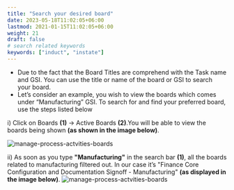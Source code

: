 ```yaml
---
title: "Search your desired board"
date: 2023-05-18T11:02:05+06:00
lastmod: 2021-01-15T11:02:05+06:00
weight: 21
draft: false
# search related keywords
keywords: ["induct", "instate"]
---
```

 <ul>
 <li>Due to the fact that the Board Titles are comprehend with the Task name and GSI. You can use the title or name of the board or GSI to search your board.</li>   
 <li>Let’s consider an example, you wish to view the boards which comes under “Manufacturing” GSI. To search for and find your preferred board, use the steps listed below</li>
 </ul>

 i) Click on Boards **(1)** -> Active Boards **(2)**.You will be able to view the boards being shown **(as shown in the image below)**. 

![manage-process-actvities-boards](https://storage.googleapis.com/ktern-public-files/product-documentation/Boards/active-boards-1.png)

ii) As soon as you type **"Manufacturing"** in the search bar **(1)**, all the boards related to manufacturing filtered out. In our case it’s "Finance Core Configuration and Documentation Signoff - Manufacturing" **(as displayed in the image below)**.
![manage-process-actvities-boards](https://storage.googleapis.com/ktern-public-files/product-documentation/Boards/search-bar.png)
